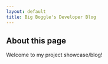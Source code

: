 ```yaml
---
layout: default
title: Big Boggle's Developer Blog
---
```


## About this page <i class="fa-solid fa-computer"></i>

Welcome to my project showcase/blog!




